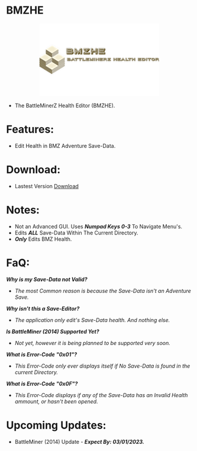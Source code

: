 # BMZHE

<p align="center">
    <img width="324" height="196" src="https://github.com/Cracko298/BMZHE/blob/main/img0.png?raw=true" alt="BMZHE (BattleMinerZ Health Editor).">
</p>

- The BattleMinerZ Health Editor (BMZHE).


# Features:
- Edit Health in BMZ Adventure Save-Data.

# Download:
- Lastest Version [Download](https://github.com/Cracko298/BMZHE/blob/main/BMZHE.zip?raw=true)

# Notes:
- Not an Advanced GUI. Uses ***Numpad Keys 0-3*** To Navigate Menu's.
- Edits ***ALL*** Save-Data Within The Current Directory.
- ***Only*** Edits BMZ Health.

# FaQ:
***Why is my Save-Data not Valid?***

- *The most Common reason is because the Save-Data isn't an Adventure Save.*

***Why isn't this a Save-Editor?***

- *The application only edit's Save-Data health. And nothing else.*

***Is BattleMiner (2014) Supported Yet?***

- *Not yet, however it is being planned to be supported very soon.*

***What is Error-Code "0x01"?***

- *This Error-Code only ever displays itself if No Save-Data is found in the current Directory.*

***What is Error-Code "0x0F"?***

- *This Error-Code displays if any of the Save-Data has an Invalid Health ammount, or hasn't been opened.*

# Upcoming Updates:
- BattleMiner (2014) Update - ***Expect By: 03/01/2023.***
